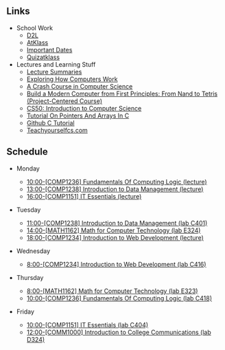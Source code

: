 ## Links
- School Work
  - [D2L](https://learn.georgebrown.ca)
  - [AtKlass](https://app.atklass.com)
  - [Important Dates](https://www.georgebrown.ca/current-students/important-dates?term=27246&category=131)
  - [Quizatklass](https://app.quizatclass.com)
- Lectures and Learning Stuff
    - [Lecture Summaries](comp1238.md)
    - [Exploring How Computers Work](https://youtu.be/QZwneRb-zqA)
    - [A Crash Course in Computer Science](https://www.youtube.com/playlist?list=PL8dPuuaLjXtNlUrzyH5r6jN9ulIgZBpdo)
    - [Build a Modern Computer from First Principles: From Nand to Tetris (Project-Centered Course)](https://www.coursera.org/learn/build-a-computer)
    - [CS50: Introduction to Computer Science ](https://online-learning.harvard.edu/course/cs50-introduction-computer-science)
    - [Tutorial On Pointers And Arrays In C](https://github.com/jflaherty/ptrtut13)
    - [Github C Tutorial](https://github.com/practical-tutorials/project-based-learning#cc)
    - [Teachyourselfcs.com](https://teachyourselfcs.com/)
  
## Schedule
- Monday
  - [10:00-\[COMP1236\]  Fundamentals Of Computing Logic  (lecture)](https://learn.georgebrown.ca/d2l/home/337951)
  - [13:00-\[COMP1238\]  Introduction to Data Management  (lecture)](https://learn.georgebrown.ca/d2l/home/334969)
  - [16:00-\[COMP1151\]  IT Essentials  (lecture)](https://learn.georgebrown.ca/d2l/home/335096)
- Tuesday
  - [11:00-\[COMP1238\]  Introduction to Data Management  (lab C401)](https://learn.georgebrown.ca/d2l/home/334969)
  - [14:00-\[MATH1162\]  Math for Computer Technology  (lab E324)](https://learn.georgebrown.ca/d2l/home/319863)
  - [18:00-\[COMP1234\]  Introduction to Web Development  (lecture)](https://learn.georgebrown.ca/d2l/home/342908)
  
- Wednesday
  - [8:00-\[COMP1234\]  Introduction to Web Development  (lab C416)](https://learn.georgebrown.ca/d2l/home/342908)
    
- Thursday
  - [8:00-\[MATH1162\]   Math for Computer Technology  (lab E323)](https://learn.georgebrown.ca/d2l/home/319863)
  - [10:00-\[COMP1236\]  Fundamentals Of Computing Logic  (lab C418)](https://learn.georgebrown.ca/d2l/home/337951)
  
- Friday
  - [10:00-\[COMP1151\]  IT Essentials  (lab C404)](https://learn.georgebrown.ca/d2l/home/335096)
  - [12:00-\[COMM1000\]  Introduction to College Communications (lab D324)](https://learn.georgebrown.ca/d2l/home/315722)
